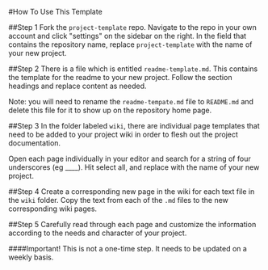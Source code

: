 #How To Use This Template

##Step 1
Fork the `project-template` repo. Navigate to the repo in your own account and click "settings" on the sidebar on the right.  In the field that contains the repository name, replace `project-template` with the name of your new project.

##Step 2
There is a file which is entitled `readme-template.md`.  This contains the template for the readme to your new project.  Follow the section headings and replace content as needed. 

Note: you will need to rename the `readme-tempate.md` file to `README.md` and delete this file for it to show up on the repository home page. 

##Step 3
In the folder labeled `wiki`, there are individual page templates that need to be added to your project wiki in order to flesh out the project documentation.  

Open each page individually in your editor and search for a string of four underscores (eg ____).  Hit select all, and replace with the name of your new project.  

##Step 4
Create a corresponding new page in the wiki for each text file in the `wiki` folder.  Copy the text from each of the `.md` files to the new corresponding wiki pages. 

##Step 5
Carefully read through each page and customize the information according to the needs and character of your project.  

####Important!  This is not a one-time step.  It needs to be updated on a weekly basis.